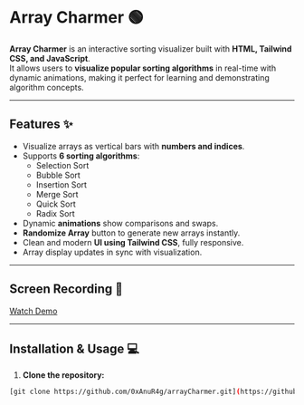 # Array Charmer 🟢

**Array Charmer** is an interactive sorting visualizer built with **HTML, Tailwind CSS, and JavaScript**.  
It allows users to **visualize popular sorting algorithms** in real-time with dynamic animations, making it perfect for learning and demonstrating algorithm concepts.

---

## Features ✨

- Visualize arrays as vertical bars with **numbers and indices**.  
- Supports **6 sorting algorithms**:
  - Selection Sort
  - Bubble Sort
  - Insertion Sort
  - Merge Sort
  - Quick Sort
  - Radix Sort  
- Dynamic **animations** show comparisons and swaps.  
- **Randomize Array** button to generate new arrays instantly.  
- Clean and modern **UI using Tailwind CSS**, fully responsive.  
- Array display updates in sync with visualization.

---

## Screen Recording 📸
[Watch Demo](https://youtu.be/9FrVCeMq9Mo)



---

## Installation & Usage 💻

1. **Clone the repository:**

```bash
[git clone https://github.com/0xAnuR4g/arrayCharmer.git](https://github.com/0xAnuR4g/arrayCharmer)
